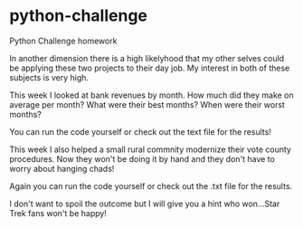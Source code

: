 # python-challenge
Python Challenge homework

In another dimension there is a high likelyhood that my other selves could be applying these two projects to their day job.  My interest in both of these subjects is very high.

[](images/pybank.jpeg)
This week I looked at bank revenues by month.  How much did they make on average per month?  What were their best months?  When were their worst months?  

You can run the code yourself or check out the text file for the results!

[](images/vote.jpeg)
This week I also helped a small rural commnity modernize their vote county procedures.  Now they won't be doing it by hand and they don't have to worry about hanging chads!

Again you can run the code yourself or check out the .txt file for the results.  

I don't want to spoil the outcome but I will give you a hint who won...Star Trek fans won't be happy!

[](images/khan.jpeg)
